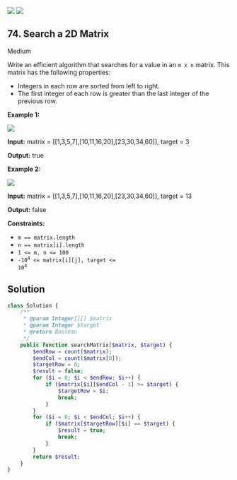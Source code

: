 [![](https://img.shields.io/github/stars/javadev/LeetCode-in-All?label=Stars&style=flat-square)](https://github.com/javadev/LeetCode-in-All)
[![](https://img.shields.io/github/forks/javadev/LeetCode-in-All?label=Fork%20me%20on%20GitHub%20&style=flat-square)](https://github.com/javadev/LeetCode-in-All/fork)

## 74\. Search a 2D Matrix

Medium

Write an efficient algorithm that searches for a value in an `m x n` matrix. This matrix has the following properties:

*   Integers in each row are sorted from left to right.
*   The first integer of each row is greater than the last integer of the previous row.

**Example 1:**

![](https://assets.leetcode.com/uploads/2020/10/05/mat.jpg)

**Input:** matrix = \[\[1,3,5,7],[10,11,16,20],[23,30,34,60]], target = 3

**Output:** true 

**Example 2:**

![](https://assets.leetcode.com/uploads/2020/10/05/mat2.jpg)

**Input:** matrix = \[\[1,3,5,7],[10,11,16,20],[23,30,34,60]], target = 13

**Output:** false 

**Constraints:**

*   `m == matrix.length`
*   `n == matrix[i].length`
*   `1 <= m, n <= 100`
*   <code>-10<sup>4</sup> <= matrix[i][j], target <= 10<sup>4</sup></code>

## Solution

```php
class Solution {
    /**
     * @param Integer[][] $matrix
     * @param Integer $target
     * @return Boolean
     */
    public function searchMatrix($matrix, $target) {
        $endRow = count($matrix);
        $endCol = count($matrix[0]);
        $targetRow = 0;
        $result = false;
        for ($i = 0; $i < $endRow; $i++) {
            if ($matrix[$i][$endCol - 1] >= $target) {
                $targetRow = $i;
                break;
            }
        }
        for ($i = 0; $i < $endCol; $i++) {
            if ($matrix[$targetRow][$i] == $target) {
                $result = true;
                break;
            }
        }
        return $result;
    }
}
```